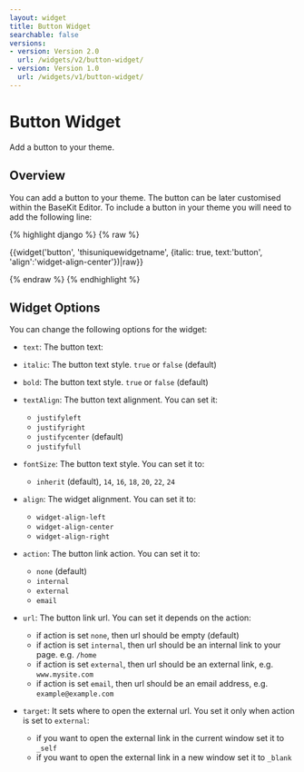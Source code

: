 ```yaml
---
layout: widget
title: Button Widget
searchable: false
versions:
- version: Version 2.0
  url: /widgets/v2/button-widget/
- version: Version 1.0
  url: /widgets/v1/button-widget/
---
```


# Button Widget

Add a button to your theme.

## Overview

You can add a button to your theme. The button can be later customised within the BaseKit Editor. 
To include a button in your theme you will need to add the following line:

{% highlight django %}
{% raw %}

  {{widget('button', 'thisuniquewidgetname', {italic: true, text:'button', 'align':'widget-align-center'})|raw}}

{% endraw %}
{% endhighlight %}

## Widget Options

You can change the following options for the widget:

* ```text```: The button text:

* ```italic```: The button text style. ```true``` or ```false``` (default)

* ```bold```: The button text style. ```true``` or ```false``` (default)

* ```textAlign```: The button text alignment. You can set it:

  * ```justifyleft```
  * ```justifyright```
  * ```justifycenter``` (default)
  * ```justifyfull```
  
* ```fontSize```: The button text style. You can set it to: 

  * ```inherit``` (default), ```14```, ```16```, ```18```, ```20```, ```22```, ```24```

* ```align```: The widget alignment. You can set it to: 

  * ```widget-align-left```
  * ```widget-align-center```
  * ```widget-align-right```

* ```action```: The button link action. You can set it to:

  * ```none``` (default)
  * ```internal```
  * ```external```
  * ```email```

* ```url```: The button link url. You can set it depends on the action:

  * if action is set ```none```, then url should be empty (default) 
  * if action is set ```internal```, then url should be an internal link to your page. e.g. ```/home```
  * if action is set ```external```, then url should be an external link, e.g. ```www.mysite.com```
  * if action is set ```email```, then url should be an email address, e.g. ```example@example.com```

* ```target```: It sets where to open the external url. You set it only when action is set to ```external```:

  * if you want to open the external link in the current window set it to ```_self```
  * if you want to open the external link in a new window set it to ```_blank```
